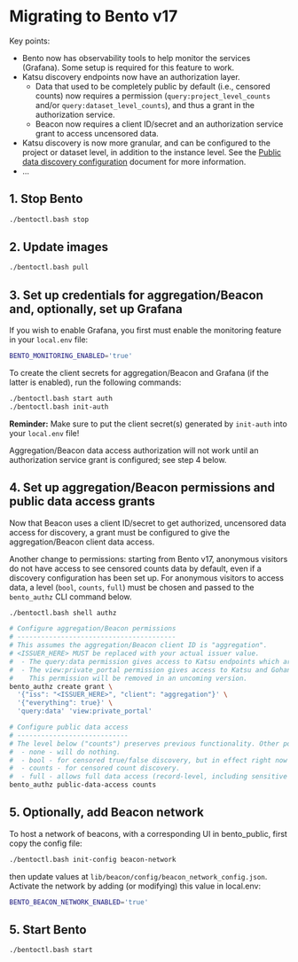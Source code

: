 # Migrating to Bento v17

Key points:

* Bento now has observability tools to help monitor the services (Grafana). Some setup is required for this feature to 
  work.
* Katsu discovery endpoints now have an authorization layer. 
  * Data that used to be completely public by default (i.e., 
    censored counts) now requires a permission (`query:project_level_counts` and/or `query:dataset_level_counts`), and 
    thus a grant in the authorization service. 
  * Beacon now requires a client ID/secret and an authorization service grant to access uncensored data.
* Katsu discovery is now more granular, and can be configured to the project or dataset level, in addition to the 
  instance level. See the [Public data discovery configuration](./public_discovery.md) document for more information.
* ...


## 1. Stop Bento

```bash
./bentoctl.bash stop
```


## 2. Update images

```bash
./bentoctl.bash pull
```


## 3. Set up credentials for aggregation/Beacon and, optionally, set up Grafana

If you wish to enable Grafana, you first must enable the monitoring feature in your `local.env` file:

```bash
BENTO_MONITORING_ENABLED='true'
```

To create the client secrets for aggregation/Beacon and Grafana (if the latter is enabled), run the following commands:

```bash
./bentoctl.bash start auth
./bentoctl.bash init-auth
```

**Reminder:** Make sure to put the client secret(s) generated by `init-auth` into your `local.env` file!

Aggregation/Beacon data access authorization will not work until an authorization service grant is configured; 
see step 4 below.


## 4. Set up aggregation/Beacon permissions and public data access grants

Now that Beacon uses a client ID/secret to get authorized, uncensored data access for discovery, a grant must be 
configured to give the aggregation/Beacon client data access.

Another change to permissions: starting from Bento v17, anonymous visitors do not have access to see censored counts 
data by default, even if a discovery configuration has been set up. For anonymous visitors to access data, a level 
(`bool`, `counts`, `full`) must be chosen and passed to the `bento_authz` CLI command below.

```bash
./bentoctl.bash shell authz

# Configure aggregation/Beacon permissions
# ----------------------------------------
# This assumes the aggregation/Beacon client ID is "aggregation". 
# <ISSUER_HERE> MUST be replaced with your actual issuer value.
#  - The query:data permission gives access to Katsu endpoints which are properly authz-enabled.
#  - The view:private_portal permission gives access to Katsu and Gohan endpoints where the proxy still manages access.
#    This permission will be removed in an uncoming version.
bento_authz create grant \
  '{"iss": "<ISSUER_HERE>", "client": "aggregation"}' \
  '{"everything": true}' \
  'query:data' 'view:private_portal'

# Configure public data access
# ----------------------------
# The level below ("counts") preserves previous functionality. Other possible options are:
#  - none - will do nothing.
#  - bool - for censored true/false discovery, but in effect right now forbids access.
#  - counts - for censored count discovery.
#  - full - allows full data access (record-level, including sensitive data such as IDs), uncensored counts, etc.
bento_authz public-data-access counts
```


## 5. Optionally, add Beacon network

To host a network of beacons, with a corresponding UI in bento_public, first copy the config file: 

```bash
./bentoctl.bash init-config beacon-network
```

then update values at `lib/beacon/config/beacon_network_config.json`. Activate the network by adding (or modifying) this value in local.env:


```bash
BENTO_BEACON_NETWORK_ENABLED='true'
```

## 5. Start Bento

```bash
./bentoctl.bash start
```
